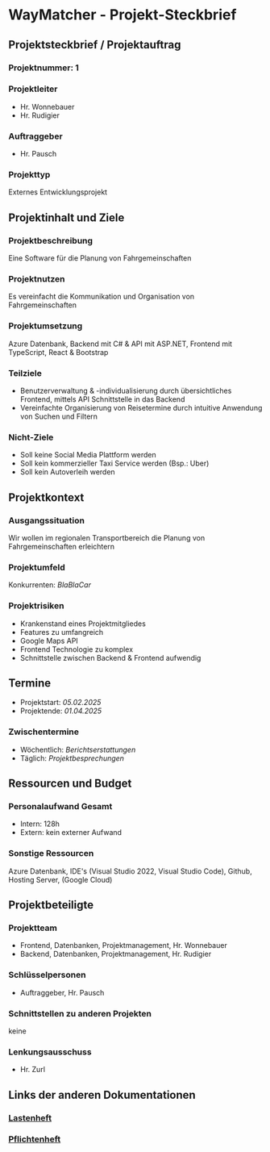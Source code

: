 # WayMatcher - Projekt-Steckbrief

## Projektsteckbrief / Projektauftrag

### Projektnummer: **1**

### Projektleiter

- Hr. Wonnebauer
- Hr. Rudigier

### Auftraggeber

- Hr. Pausch

### Projekttyp

Externes Entwicklungsprojekt

## Projektinhalt und Ziele

### Projektbeschreibung

Eine Software für die Planung von Fahrgemeinschaften

### Projektnutzen

Es vereinfacht die Kommunikation und Organisation von Fahrgemeinschaften

### Projektumsetzung

Azure Datenbank, Backend mit C# & API mit ASP.NET, Frontend mit TypeScript, React & Bootstrap

### Teilziele

- Benutzerverwaltung & -individualisierung durch übersichtliches Frontend, mittels API Schnittstelle in das Backend
- Vereinfachte Organisierung von Reisetermine durch intuitive Anwendung von Suchen und Filtern

### Nicht-Ziele

- Soll keine Social Media Plattform werden
- Soll kein kommerzieller Taxi Service werden (Bsp.: Uber)
- Soll kein Autoverleih werden

## Projektkontext

### Ausgangssituation

Wir wollen im regionalen Transportbereich die Planung von Fahrgemeinschaften erleichtern

### Projektumfeld

Konkurrenten: *BlaBlaCar*

### Projektrisiken

- Krankenstand eines Projektmitgliedes
- Features zu umfangreich
- Google Maps API
- Frontend Technologie zu komplex
- Schnittstelle zwischen Backend & Frontend aufwendig

## Termine

- Projektstart: *05.02.2025*
- Projektende: *01.04.2025*

### Zwischentermine

- Wöchentlich: *Berichtserstattungen*
- Täglich: *Projektbesprechungen*

## Ressourcen und Budget

### Personalaufwand Gesamt

- Intern: 128h
- Extern: kein externer Aufwand

### Sonstige Ressourcen

Azure Datenbank, IDE's (Visual Studio 2022, Visual Studio Code), Github, Hosting Server, (Google Cloud)

## Projektbeteiligte

### Projektteam

- Frontend, Datenbanken, Projektmanagement, Hr. Wonnebauer
- Backend, Datenbanken, Projektmanagement, Hr. Rudigier

### Schlüsselpersonen

- Auftraggeber, Hr. Pausch

### Schnittstellen zu anderen Projekten

keine

### Lenkungsausschuss

- Hr. Zurl

## Links der anderen Dokumentationen

### [Lastenheft](Documentation/Auftrag/Lastenheft.md)

### [Pflichtenheft](Documentation/Auftrag/Pflichtenheft.md)

